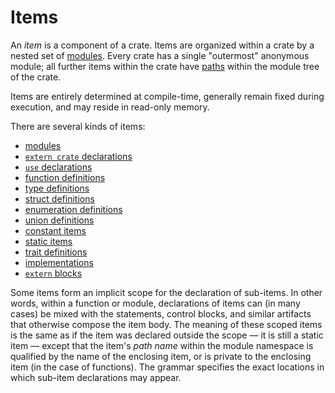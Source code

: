 # Items

An _item_ is a component of a crate. Items are organized within a crate by a
nested set of [modules]. Every crate has a single "outermost" anonymous module;
all further items within the crate have [paths] within the module tree of the
crate.

Items are entirely determined at compile-time, generally remain fixed during
execution, and may reside in read-only memory.

There are several kinds of items:

* [modules]
* [`extern crate` declarations]
* [`use` declarations]
* [function definitions]
* [type definitions]
* [struct definitions]
* [enumeration definitions]
* [union definitions]
* [constant items]
* [static items]
* [trait definitions]
* [implementations]
* [`extern` blocks]

Some items form an implicit scope for the declaration of sub-items. In other
words, within a function or module, declarations of items can (in many cases)
be mixed with the statements, control blocks, and similar artifacts that
otherwise compose the item body. The meaning of these scoped items is the same
as if the item was declared outside the scope &mdash; it is still a static item
&mdash; except that the item's *path name* within the module namespace is
qualified by the name of the enclosing item, or is private to the enclosing
item (in the case of functions). The grammar specifies the exact locations in
which sub-item declarations may appear.

[modules]: items/modules.html
[paths]: paths.html
[modules]: items/modules.html
[`extern crate` declarations]: items/extern-crates.html
[`use` declarations]: items/use-declarations.html
[function definitions]: items/functions.html
[type definitions]: items/type-aliases.html
[struct definitions]: items/structs.html
[enumeration definitions]: items/enumerations.html
[union definitions]: items/unions.html
[constant items]: items/constant-items.html
[static items]: items/static-items.html
[trait definitions]: items/traits.html
[implementations]: items/implementations.html
[`extern` blocks]: items/external-blocks.html
